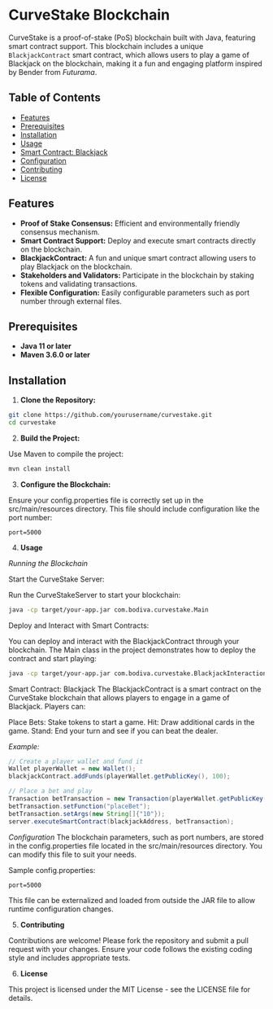 # CurveStake Blockchain

CurveStake is a proof-of-stake (PoS) blockchain built with Java, featuring smart contract support. This blockchain includes a unique `BlackjackContract` smart contract, which allows users to play a game of Blackjack on the blockchain, making it a fun and engaging platform inspired by Bender from *Futurama*.

## Table of Contents

- [Features](#features)
- [Prerequisites](#prerequisites)
- [Installation](#installation)
- [Usage](#usage)
- [Smart Contract: Blackjack](#smart-contract-blackjack)
- [Configuration](#configuration)
- [Contributing](#contributing)
- [License](#license)

## Features

- **Proof of Stake Consensus:** Efficient and environmentally friendly consensus mechanism.
- **Smart Contract Support:** Deploy and execute smart contracts directly on the blockchain.
- **BlackjackContract:** A fun and unique smart contract allowing users to play Blackjack on the blockchain.
- **Stakeholders and Validators:** Participate in the blockchain by staking tokens and validating transactions.
- **Flexible Configuration:** Easily configurable parameters such as port number through external files.

## Prerequisites

- **Java 11 or later**
- **Maven 3.6.0 or later**

## Installation

1. **Clone the Repository:**

```bash
git clone https://github.com/yourusername/curvestake.git
cd curvestake
```

2. **Build the Project:**

Use Maven to compile the project:

```bash
mvn clean install
```

3. **Configure the Blockchain:**

Ensure your config.properties file is correctly set up in the src/main/resources directory. This file should include configuration like the port number:

```properties
port=5000
```

4. **Usage**

*Running the Blockchain*

Start the CurveStake Server:

Run the CurveStakeServer to start your blockchain:

```bash
java -cp target/your-app.jar com.bodiva.curvestake.Main
```

Deploy and Interact with Smart Contracts:

You can deploy and interact with the BlackjackContract through your blockchain. The Main class in the project demonstrates how to deploy the contract and start playing:

```bash
java -cp target/your-app.jar com.bodiva.curvestake.BlackjackInteraction
```

Smart Contract: Blackjack
The BlackjackContract is a smart contract on the CurveStake blockchain that allows players to engage in a game of Blackjack. Players can:

Place Bets: Stake tokens to start a game.
Hit: Draw additional cards in the game.
Stand: End your turn and see if you can beat the dealer.

*Example:*
```java
// Create a player wallet and fund it
Wallet playerWallet = new Wallet();
blackjackContract.addFunds(playerWallet.getPublicKey(), 100);

// Place a bet and play
Transaction betTransaction = new Transaction(playerWallet.getPublicKey(), null, 0, 0, 0, new TransactionInput[0]);
betTransaction.setFunction("placeBet");
betTransaction.setArgs(new String[]{"10"});
server.executeSmartContract(blackjackAddress, betTransaction);
```

*Configuration*
The blockchain parameters, such as port numbers, are stored in the config.properties file located in the src/main/resources directory. You can modify this file to suit your needs.

Sample config.properties:

```properties
port=5000
```

This file can be externalized and loaded from outside the JAR file to allow runtime configuration changes.

5. **Contributing**

Contributions are welcome! Please fork the repository and submit a pull request with your changes. Ensure your code follows the existing coding style and includes appropriate tests.

6. **License**

This project is licensed under the MIT License - see the LICENSE file for details.

